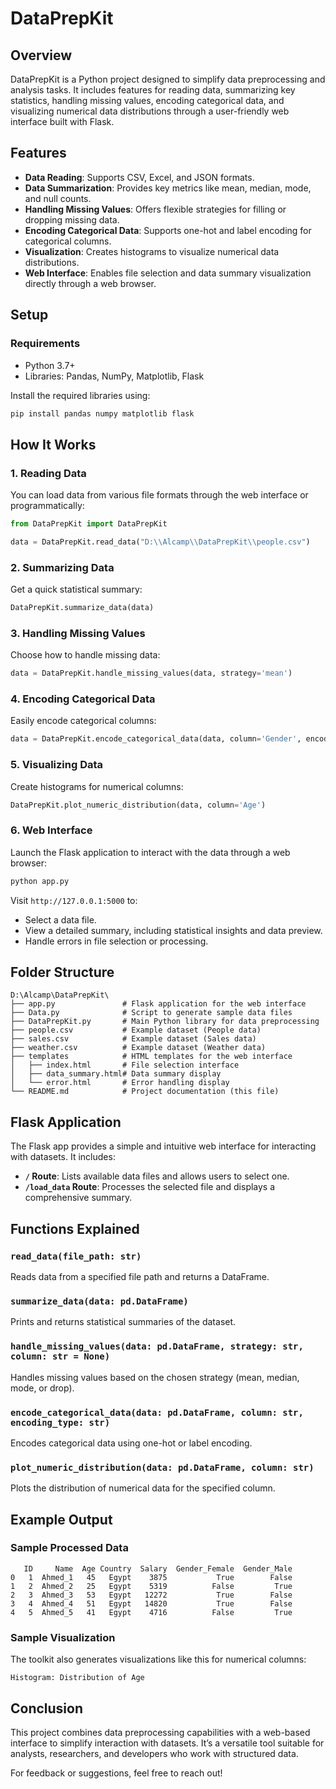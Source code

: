 # DataPrepKit

## Overview
DataPrepKit is a Python project designed to simplify data preprocessing and analysis tasks. It includes features for reading data, summarizing key statistics, handling missing values, encoding categorical data, and visualizing numerical data distributions through a user-friendly web interface built with Flask.

## Features
- **Data Reading**: Supports CSV, Excel, and JSON formats.
- **Data Summarization**: Provides key metrics like mean, median, mode, and null counts.
- **Handling Missing Values**: Offers flexible strategies for filling or dropping missing data.
- **Encoding Categorical Data**: Supports one-hot and label encoding for categorical columns.
- **Visualization**: Creates histograms to visualize numerical data distributions.
- **Web Interface**: Enables file selection and data summary visualization directly through a web browser.

## Setup
### Requirements
- Python 3.7+
- Libraries: Pandas, NumPy, Matplotlib, Flask

Install the required libraries using:
```bash
pip install pandas numpy matplotlib flask
```

## How It Works
### 1. Reading Data
You can load data from various file formats through the web interface or programmatically:
```python
from DataPrepKit import DataPrepKit

data = DataPrepKit.read_data("D:\\Alcamp\\DataPrepKit\\people.csv")
```

### 2. Summarizing Data
Get a quick statistical summary:
```python
DataPrepKit.summarize_data(data)
```

### 3. Handling Missing Values
Choose how to handle missing data:
```python
data = DataPrepKit.handle_missing_values(data, strategy='mean')
```

### 4. Encoding Categorical Data
Easily encode categorical columns:
```python
data = DataPrepKit.encode_categorical_data(data, column='Gender', encoding_type='one_hot')
```

### 5. Visualizing Data
Create histograms for numerical columns:
```python
DataPrepKit.plot_numeric_distribution(data, column='Age')
```

### 6. Web Interface
Launch the Flask application to interact with the data through a web browser:
```bash
python app.py
```
Visit `http://127.0.0.1:5000` to:
- Select a data file.
- View a detailed summary, including statistical insights and data preview.
- Handle errors in file selection or processing.

## Folder Structure
```
D:\Alcamp\DataPrepKit\
├── app.py               # Flask application for the web interface
├── Data.py              # Script to generate sample data files
├── DataPrepKit.py       # Main Python library for data preprocessing
├── people.csv           # Example dataset (People data)
├── sales.csv            # Example dataset (Sales data)
├── weather.csv          # Example dataset (Weather data)
├── templates            # HTML templates for the web interface
│   ├── index.html       # File selection interface
│   ├── data_summary.html# Data summary display
│   └── error.html       # Error handling display
└── README.md            # Project documentation (this file)
```

## Flask Application
The Flask app provides a simple and intuitive web interface for interacting with datasets. It includes:
- **`/` Route**: Lists available data files and allows users to select one.
- **`/load_data` Route**: Processes the selected file and displays a comprehensive summary.

## Functions Explained
### `read_data(file_path: str)`
Reads data from a specified file path and returns a DataFrame.

### `summarize_data(data: pd.DataFrame)`
Prints and returns statistical summaries of the dataset.

### `handle_missing_values(data: pd.DataFrame, strategy: str, column: str = None)`
Handles missing values based on the chosen strategy (mean, median, mode, or drop).

### `encode_categorical_data(data: pd.DataFrame, column: str, encoding_type: str)`
Encodes categorical data using one-hot or label encoding.

### `plot_numeric_distribution(data: pd.DataFrame, column: str)`
Plots the distribution of numerical data for the specified column.

## Example Output
### Sample Processed Data
```
   ID     Name  Age Country  Salary  Gender_Female  Gender_Male
0   1  Ahmed_1   45   Egypt    3875           True        False
1   2  Ahmed_2   25   Egypt    5319          False         True
2   3  Ahmed_3   53   Egypt   12272           True        False
3   4  Ahmed_4   51   Egypt   14820           True        False
4   5  Ahmed_5   41   Egypt    4716          False         True
```

### Sample Visualization
The toolkit also generates visualizations like this for numerical columns:
```
Histogram: Distribution of Age
```

## Conclusion
This project combines data preprocessing capabilities with a web-based interface to simplify interaction with datasets. It’s a versatile tool suitable for analysts, researchers, and developers who work with structured data.

For feedback or suggestions, feel free to reach out!


